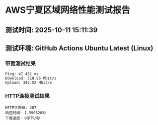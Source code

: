 # AWS宁夏区域网络性能测试报告
## 测试时间: 2025-10-11 15:11:39
## 测试环境: GitHub Actions Ubuntu Latest (Linux)

### 带宽测试结果
```
Ping: 47.451 ms
Download: 518.95 Mbit/s
Upload: 345.52 Mbit/s
```

### HTTP连接测试结果
```
HTTP状态码: 307
响应时间: 1.590528秒
下载速度: 0字节/秒
```

